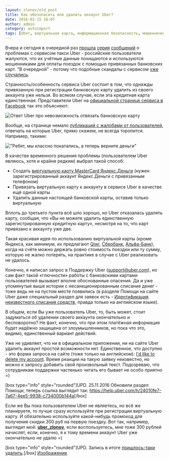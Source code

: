 ```yaml
---
layout: zlonov/old_post
title: Как обезопасить или удалить аккаунт Uber?
date: 2016-02-15 16:07
author: admin
category: autoimport
tags: [Uber, виртуальная карта, информационная безопасность, мошенничество, промо, случай из жизни, такси, Яндекс]
---
```

Вчера и сегодня в очередной раз <a href="http://expert.ru/2016/02/14/uber/?ny" target="_blank">прошла</a> <a href="http://www.securitylab.ru/news/479459.php" target="_blank">серия</a> <a href="http://www.computerworld.ru/news/Polzovateli-Uber-vnov-zhaluyutsya-na-moshennikov" target="_blank">сообщений</a> о проблемах с сервисом такси Uber - российские пользователи жалуются, что их учётные данные похищаются и используются мошенниками для оплаты поездок с помощью привязанных банковских карт. "В очередной" - потому что подобные скандалы с сервисом <a href="http://www.rg.ru/2015/05/26/uber-site.html" target="_blank">уже случались</a>.

Странность/особенность сервиса Uber состоит в том, что однажды привязанную при регистрации банковскую карту удалить из своего аккаунта уже нельзя. Во всяком случае, если эта кредитная карта единственная. Представители Uber на <a href="https://www.facebook.com/UberRussia/" target="_blank">официальной странице сервиса в Facebook</a> так это объясняют:

<img class="aligncenter" title="Ответ Uber про невозможность отвязать банковскую карту" src="/assets/uploads/Uber-_thumb.png" alt="Ответ Uber про невозможность отвязать банковскую карту" align="middle" />

Вообще, на странице немало <a href="https://www.facebook.com/UberRussia/posts_to_page/" target="_blank">публикаций с жалобами от пользователей</a>, отвечать на которые Uber, прямо скажем, не всегда торопится. Например, такими:

<img class="aligncenter" title="&quot;Ребят, мы классно покатались, а теперь верните деньги&quot;" src="/assets/uploads/thumb-.png" alt="&quot;Ребят, мы классно покатались, а теперь верните деньги&quot;" align="middle" />

В качестве временного решения проблемы (пользователем Uber являюсь, хотя и крайне редким) выбрал такой способ:

<ul>
    <li>Создать <a href="https://money.yandex.ru/virtualcard/about.xml" target="_blank">виртуальную карту MasterCard Яндекс.Деньги</a> (нужен зарегистрированный аккаунт Яндекс.Деньги с привязанным телефоном)</li>
    <li>Привязать виртуальную карту к аккаунту в сервисе Uber в качестве ещё одной карты</li>
    <li>Удалить данные настоящей банковской карты, оставив только виртуальную</li>
</ul>

Вплоть до третьего пункта всё шло хорошо, но Uber отказалась удалять карту, сообщая, что «Вы не можете удалить единственную зарегистрированную кредитную карту», несмотря на то, что карт привязано к аккаунту уже две.

Такая красивая идея по использованию виртуальной карты (кроме Яндекса, как минимум, их предлагают <a href="https://qiwi.com/qvc/create/info.action" target="_blank">Qiwi</a>, <a href="http://www.sberbank.ru/ru/person/bank_cards/debet/universal/virtual" target="_blank">Сбербанк</a>, <a href="https://alfabank.ru/retail/internet/accounts/virtual/" target="_blank">Альфа-Банк</a>), когда на счёте можно держать ровно стоимость поездки или ту сумму, которую не жалко потерять, на практике в случае с Uber реализовать не удалось.

Конечно, я написал запрос в Поддержку Uber (<a href="mailto:support@uber.com" target="_blank">support@uber.com</a>), но сам факт такой «глючности» работы с банковскими картами пользователей вызывает вполне обоснованные опасения. Да и уже упомянутые выше истории с несанкционированным списание денег - тоже ведь не на пустом месте появились (в разделе Помощи на сайте Uber даже специальный раздел для заявок есть - <a href="https://help.uber.com/h/14bfe43f-beb5-4e0e-bece-4a0b7b01f39b" target="_blank">Идентификация неизвестного списания средств</a>, правда только на английском языке).

В общем, если Вы уже пользователь Uber, то, быть может, стоит задуматься об удалении своего аккаунта окончательно и бесповоротно? Не факт, конечно, что при этом платёжная информация будет надёжно защищена от злоумышленников, но пока что это, видимо, единственный вариант действий.

Уже не удивляет, что ни в официальном приложении, ни на сайте Uber удалить аккаунт простой возможности нет. Единственное, что доступно - это форма запроса на сайте (тоже только на английском): <a href="https://help.uber.com/h/0ba5aacd-9331-4792-b76e-4c154672ccf8" target="_blank">I'd like to delete my account</a>. Время реакции на такую заявку неизвестно, но можно к запросу добавить свой произвольный текст. Подозреваю, что сотрудникам поддержки частенько читать его бывает не особо приятно =)

[box type="info" style="rounded"]UPD. 25.11.2016 Обновили раздел Помощи, теперь ссылка выглядит так: 	<a href="https://help.uber.com/h/24010fe7-7a67-4ee5-9938-c734000b144a">https://help.uber.com/h/24010fe7-7a67-4ee5-9938-c734000b144a</a>[/box]

Если же Вы пока пользователем Uber не являетесь, но всё же планируете, то лучше сразу используйте при регистрации виртуальную карту. И обязательно используйте какой-нибудь промокод для получения скидки 300 руб на первую поездку. Вот так, например, выглядит мой: <strong><a href="https://www.uber.com/invite/uber_zlonov" target="_blank">uber_zlonov</a></strong>, если воспользуетесь, мне тоже 300 рублей начислят, если, конечно, я к тому времени аккаунт Uber уже окончательно не удалю =)

[box type="info" style="rounded"]UPD. Запись в итоге <a href="https://zlonov.ru/2016/03/bye-uber/">пришлось-таки удалить</a>.[/box]
<a href="http://www.nzherald.co.nz/business/news/article.cfm?c_id=3&amp;objectid=11372033&amp;ref=rss" target="_blank">
Изображение</a>
